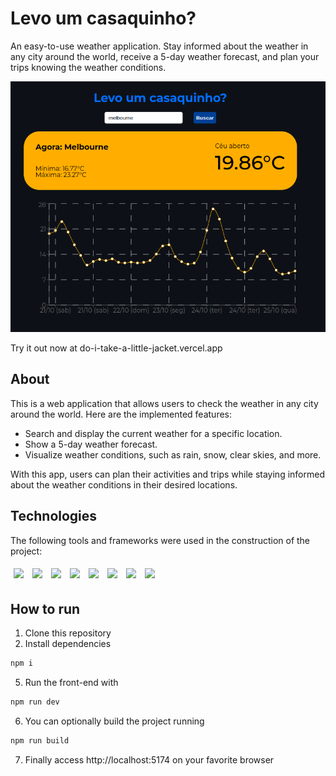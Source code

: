 # Levo um casaquinho?

An easy-to-use weather application. Stay informed about the weather in any city around the world, receive a 5-day weather forecast, and plan your trips knowing the weather conditions.

<img src="./src/assets/projectImage.png" />

Try it out now at do-i-take-a-little-jacket.vercel.app

## About

This is a web application that allows users to check the weather in any city around the world. Here are the implemented features:

- Search and display the current weather for a specific location.
- Show a 5-day weather forecast.
- Visualize weather conditions, such as rain, snow, clear skies, and more.

With this app, users can plan their activities and trips while staying informed about the weather conditions in their desired locations.

## Technologies
The following tools and frameworks were used in the construction of the project:<br>
<p>
  <img style='margin: 5px;' src='https://img.shields.io/badge/styled-components%20-%2320232a.svg?&style=for-the-badge&color=b8679e&logo=styled-components&logoColor=%3a3a3a'>
  <img style='margin: 5px;' src='https://img.shields.io/badge/axios%20-%2320232a.svg?&style=for-the-badge&color=informational'>
  <img style='margin: 5px;' src="https://img.shields.io/badge/react-app%20-%2320232a.svg?&style=for-the-badge&color=60ddf9&logo=react&logoColor=%2361DAFB"/>
  <img style='margin: 5px;' src="https://img.shields.io/badge/react_route%20-%2320232a.svg?&style=for-the-badge&logo=react&logoColor=%2361DAFB"/>
  <img style='margin: 5px;' src='https://img.shields.io/badge/react-icons%20-%2320232a.svg?&style=for-the-badge&color=f28dc7&logo=react-icons&logoColor=%2361DAFB'>
  <img style='margin: 5px;' src="https://img.shields.io/badge/react-input%20mask%20-%2320232a.svg?&style=for-the-badge&logo=react"/>
  <img style='margin: 5px;' src="https://img.shields.io/badge/react-text%20mask%20-%2320232a.svg?&style=for-the-badge&logo=react"/>
  <img style='margin: 5px;' src="https://img.shields.io/badge/text-mask%20addons%20-%2320232a.svg?&style=for-the-badge&logo=text-mask"/>
</p>

## How to run

1. Clone this repository
4. Install dependencies
```bash
npm i
```
5. Run the front-end with
```bash
npm run dev
```
6. You can optionally build the project running
```bash
npm run build
```
7. Finally access http://localhost:5174 on your favorite browser
